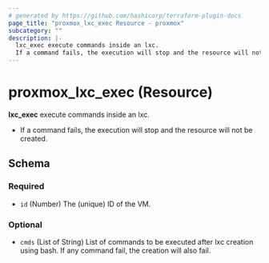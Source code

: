 ```yaml
---
# generated by https://github.com/hashicorp/terraform-plugin-docs
page_title: "proxmox_lxc_exec Resource - proxmox"
subcategory: ""
description: |-
  lxc_exec execute commands inside an lxc.
  If a command fails, the execution will stop and the resource will not be created.
---
```


# proxmox_lxc_exec (Resource)

**lxc_exec** execute commands inside an lxc.

- If a command fails, the execution will stop and the resource will not be created.



<!-- schema generated by tfplugindocs -->
## Schema

### Required

- `id` (Number) The (unique) ID of the VM.

### Optional

- `cmds` (List of String) List of commands to be executed after lxc creation using bash. If any command fail, the creation will also fail.
